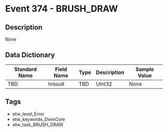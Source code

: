 # Event 374 - BRUSH_DRAW

## Description
None

## Data Dictionary
|Standard Name|Field Name|Type|Description|Sample Value|
|---|---|---|---|---|
|TBD|hresult|TBD|UInt32|None|None|

## Tags
* etw_level_Error
* etw_keywords_DwmCore
* etw_task_BRUSH_DRAW